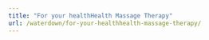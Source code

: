 ```yaml
---
title: "For your healthHealth Massage Therapy"
url: /waterdown/for-your-healthhealth-massage-therapy/
---
```

